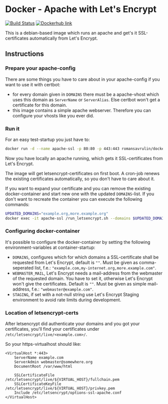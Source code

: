 # Docker - Apache with Let's Encrypt

[![Build Status](https://travis-ci.org/romansavrulin/docker-apache-letsencrypt.svg?branch=master)](https://travis-ci.org/romansavrulin/docker-apache-letsencrypt)
[![Dockerhub link](https://img.shields.io/badge/hosted-dockerhub-22b8eb.svg)](https://hub.docker.com/r/romansavrulin/docker-apache-letsencrypt)

This is a debian-based image which runs an apache and get's it SSL-certificates automatically from Let's Encrypt.

## Instructions

### Prepare your apache-config

There are some things you have to care about in your apache-config if you want to use it with certbot:

- for every domain given in `DOMAINS` there must be a apache-vhost which uses this domain as `ServerName` or `ServerAlias`. Else certbot won't get a certificate for this domain.
- this image contains a simple apache webserver. Therefore you can configure your vhosts like you ever did.

### Run it

For an easy test-startup you just have to:

```bash
docker run -d --name apache-ssl -p 80:80 -p 443:443 romansavrulin/docker-apache-letsencrypt
```

Now you have locally an apache running, which gets it SSL-certificates from Let's Encrypt.

The image will get letsencrypt-certificates on first boot. A cron-job renews the existing certificates automatically, so you don't have to care about it.

If you want to expand your certificate and you can remove the existing docker-container and start new one with the updated `DOMAINS`-list. If you don't want to recreate the container you can execute the following commands:

```bash
UPDATED_DOMAINS="example.org,more.example.org"
docker exec -it apache-ssl /run_letsencrypt.sh --domains $UPDATED_DOMAINS
```

### Configuring docker-container

It's possible to configure the docker-container by setting the following environment-variables at container-startup:

- `DOMAINS`, configures which for which domains a SSL-certificate shall be requested from Let's Encrypt, default is `""`. Must be given as comma-seperated list, f.e.: `"example.com,my-internet.org,more.example.com"`.
- `WEBMASTER_MAIL`, Let's Encrypt needs a mail-address from the webmaster of the requested domain. You have to set it, otherwise Let's Encrypt won't give the certificates. Default is `""`. Must be given as simple mail-address, f.e.: `"webmaster@example.com"`.
- `STAGING`, if set with a not-null string use Let's Encrypt Staging environment to avoid rate limits during development.

### Location of letsencrypt-certs

After letsencrypt did authenticate your domains and you got your certificates, you'll find your certificates under `/etc/letsencrypt/live/<example.com>/`.

So your https-virtualhost should like:

```
<VirtualHost *:443>
    ServerName example.com
    ServerAdmin webmaster@somewhere.org
    DocumentRoot /var/www/html

    SSLCertificateFile /etc/letsencrypt/live/${VIRTUAL_HOST}/fullchain.pem
    SSLCertificateKeyFile /etc/letsencrypt/live/${VIRTUAL_HOST}/privkey.pem
    Include /etc/letsencrypt/options-ssl-apache.conf
</VirtualHost>
```
